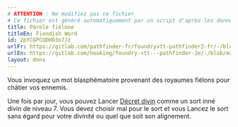 ```yaml
---
# ATTENTION : Ne modifiez pas ce fichier
# Ce fichier est généré automatiquement par un script d'après les données du module Foundry VTT officiel et de sa traduction
title: Parole fiélone
titleEn: Fiendish Word
id: 2pYCGPCQDHD3o7Jz
urlFr: https://gitlab.com/pathfinder-fr/foundryvtt-pathfinder2-fr/-/blob/master/data/feats/2pYCGPCQDHD3o7Jz.htm
urlEn: https://gitlab.com/hooking/foundry-vtt---pathfinder-2e/-/blob/master/packs/data/feats.db/fiendish-word.json
layout: dons
---
```

Vous invoquez un mot blasphématoire provenant des royaumes fiélons pour châtier vos ennemis.

Une fois par jour, vous pouvez Lancer [Décret divin](../sorts/décret-divin.md) comme un sort inné divin de niveau 7. Vous devez choisir mal pour le sort et vous Lancez le sort sans égard pour votre divinité ou quel que soit son alignement.
